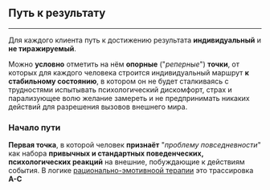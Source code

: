 ## Путь к результату
---

Для каждого клиента путь к достижению результата **индивидуальный** и **не тиражируемый**.

Можно **условно** отметить на нём **опорные** ("_реперные_") **точки**, от которых для каждого человека строится индивидуальный маршрут **к стабильному состоянию**, в котором он не будет сталкиваясь с трудностями испытывать психологический дискомфорт, страх и парализующее волю желание замереть и не предпринимать никаких действий для разрешения вызовов внешнего мира.

### Начало пути

**Первая точка**, в которой человек **признаёт** "_проблему повседневности_" как набора **привычных и стандартных поведенческих, психологических реакций** на внешние, побуждающие к действиям события. В логике [рационально-эмотивноой терапии](/method/) это трассировка **A-C**

